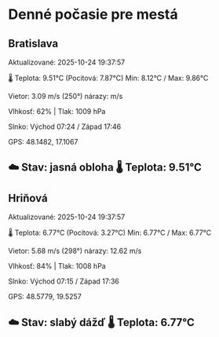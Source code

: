 ﻿# Denné počasie pre mestá

## Bratislava
Aktualizované: 2025-10-24 19:37:57

🌡️ Teplota: 9.51°C 
(Pocitová: 7.87°C)
Min: 8.12°C / Max: 9.86°C

Vietor: 3.09 m/s    (250°) 
nárazy:  m/s

Vlhkosť: 62% | Tlak: 1009 hPa

Slnko: Východ 07:24 / Západ 17:46

GPS: 48.1482, 17.1067

☁️ Stav: jasná obloha        🌡️ Teplota: 9.51°C
---

## Hriňová
Aktualizované: 2025-10-24 19:37:57

🌡️ Teplota: 6.77°C 
(Pocitová: 3.27°C)
Min: 6.77°C / Max: 6.77°C

Vietor: 5.68 m/s (298°)
nárazy: 12.62 m/s

Vlhkosť: 84% | Tlak: 1008 hPa

Slnko: Východ 07:15 / Západ 17:36

GPS: 48.5779, 19.5257

☁️ Stav: slabý dážď        🌡️ Teplota: 6.77°C
---
